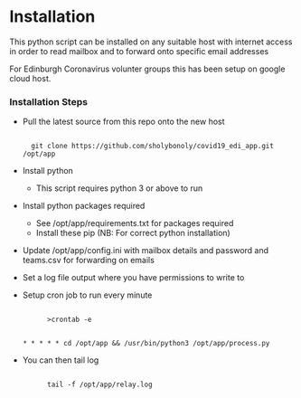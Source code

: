 # Installation #

This python script can be installed on any suitable host with internet access in order to read mailbox and to forward onto specific email addresses

For Edinburgh Coronavirus volunter groups this has been setup on google cloud host.

### Installation Steps ###

* Pull the latest source from this repo onto the new host

  <code>
    git clone https://github.com/sholybonoly/covid19_edi_app.git /opt/app
  </code>

* Install python
   * This script requires python 3 or above to run
* Install python packages required
   * See /opt/app/requirements.txt for packages required
   * Install these pip (NB: For correct python installation)

* Update /opt/app/config.ini with mailbox details and password and teams.csv for forwarding on emails

* Set a log file output where you have permissions to write to

* Setup cron job to run every minute

    <code>
        >crontab -e

    \* * * * * cd /opt/app && /usr/bin/python3 /opt/app/process.py
    </code>

* You can then tail log

    <code>
        tail -f /opt/app/relay.log
    </code>